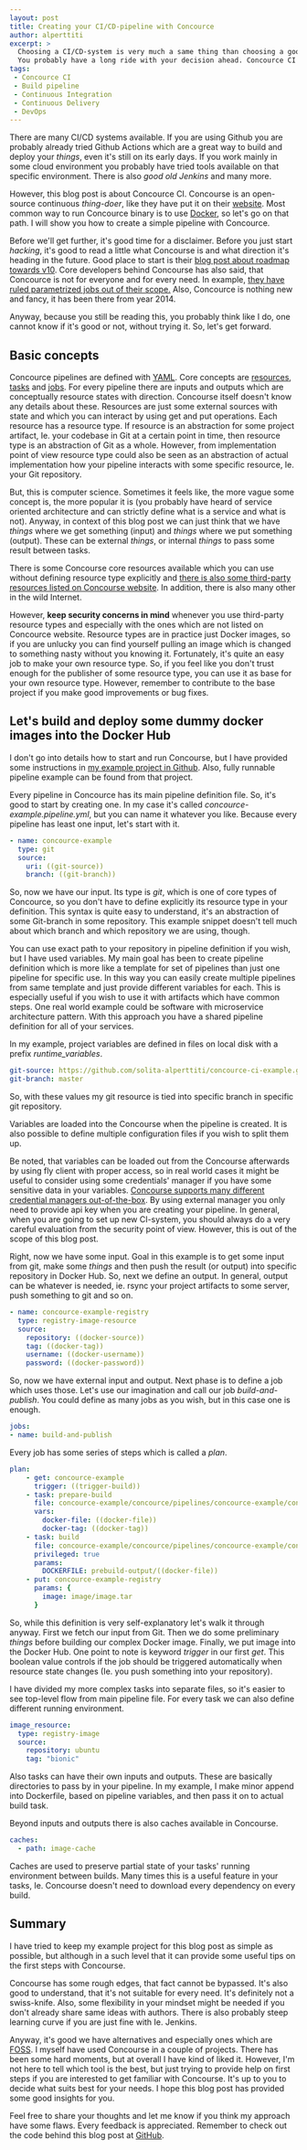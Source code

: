 ```yaml
---
layout: post
title: Creating your CI/CD-pipeline with Concource
author: alperttiti
excerpt: >
  Choosing a CI/CD-system is very much a same thing than choosing a good server name.
  You probably have a long ride with your decision ahead. Concource CI is one option.
tags:
 - Concource CI
 - Build pipeline
 - Continuous Integration
 - Continuous Delivery
 - DevOps
---
```


There are many CI/CD systems available. If you are using Github you are probably already
tried Github Actions which are a great way to build and deploy your *things*, even it's
still on its early days. If you work mainly in some cloud environment you probably have
tried tools available on that specific environment. There is also *good old Jenkins* and many more.

However, this blog post is about Concource CI. Concourse is an open-source continuous
*thing-doer*, like they have put it on their [website](https://concourse-ci.org/).
Most common way to run Concource binary is to use [Docker](https://www.docker.com/), so
let's go on that path. I will show you how to create a simple pipeline with Concource.

Before we'll get further, it's good time for a disclaimer. Before you just start *hacking*,
it's good to read a little what Concourse is and what direction it's heading in the future. Good place to start is
their [blog post about roadmap towards v10](https://blog.concourse-ci.org/core-roadmap-towards-v10/).
Core developers behind Concourse has also said, that Concource is not for everyone and for every need.
In example, [they have ruled parametrized jobs out of their scope.](https://github.com/concourse/concourse/issues/783)
Also, Concource is nothing new and fancy, it has been there from year 2014.

Anyway, because you still be reading this, you probably think like I do, 
one cannot know if it's good or not, without trying it. So, let's get forward.

Basic concepts
----

Concource pipelines are defined with [YAML](https://yaml.org/). Core concepts
are [resources](https://concourse-ci.org/resources.html), [tasks](https://concourse-ci.org/tasks.html) 
and [jobs](https://concourse-ci.org/jobs.html). For every pipeline there are inputs and outputs which are conceptually
resource states with direction. Concourse itself doesn't know any details about these. Resources are just some external
sources with state and which you can interact by using get and put operations. Each resource has a resource type.
If resource is an abstraction for some project artifact, Ie. your codebase in Git at a certain point in time,
then resource type is an abstraction of Git as a whole. However, from implementation point of view resource type
could also be seen as an abstraction of actual implementation how your pipeline interacts with some specific resource,
Ie. your Git repository.

But, this is computer science. Sometimes it feels like, the more vague some concept is, the more
popular it is (you probably have heard of service oriented architecture and can strictly define what is a service
and what is not). Anyway, in context of this blog post we can just think that we have *things* where we get 
something (input) and *things* where we put something (output). These can be external *things*, or 
internal *things* to pass some result between tasks.

There is some Concourse core resources available which you can use without defining resource type explicitly
and [there is also some third-party resources listed on Concourse website](https://resource-types.concourse-ci.org/).
In addition, there is also many other in the wild Internet.

However, **keep security concerns in mind** whenever you use third-party resource types and especially
with the ones which are not listed on Concource website. Resource types are in practice just Docker images, so
if you are unlucky you can find yourself pulling an image which is changed to something nasty without you knowing it.
Fortunately, it's quite an easy job to make your own resource type. So, if you feel like
you don't trust enough for the publisher of some resource type, you can use it as base for your own resource type.
However, remember to contribute to the base project if you make good improvements or bug fixes. 

Let's build and deploy some dummy docker images into the Docker Hub 
------------------

I don't go into details how to start and run Concourse, but I have provided some instructions
in [my example project in Github](https://github.com/solita-alperttiti/concource-ci-example).
Also, fully runnable pipeline example can be found from that project.

Every pipeline in Concource has its main pipeline definition file. So, it's good to start by creating one.
In my case it's called *concource-example.pipeline.yml*, but you can name it whatever you like.
Because every pipeline has least one input, let's start with it.

```yaml
- name: concource-example
  type: git
  source:
    uri: ((git-source))
    branch: ((git-branch))
```

So, now we have our input. Its type is *git*, which is one of core types of Concource, so you
don't have to define explicitly its resource type in your definition. This syntax is quite easy to understand,
it's an abstraction of some Git-branch in some repository. This example snippet doesn't tell
much about which branch and which repository we are using, though.

You can use exact path to your repository in pipeline definition if you wish, but I have used
variables. My main goal has been to create pipeline definition which is more like a template for
set of pipelines than just one pipeline for specific use. In this way you can easily create multiple
pipelines from same template and just provide different variables for each. This is especially
useful if you wish to use it with artifacts which have common steps. One real world
example could be software with microservice architecture pattern. With this approach you have a shared pipeline definition
for all of your services.

In my example, project variables are defined in files on local disk with a prefix *runtime_variables*.

```yaml
git-source: https://github.com/solita-alperttiti/concource-ci-example.git
git-branch: master
``` 

So, with these values my git resource is tied into specific branch in specific git repository.

Variables are loaded into the Concourse when the pipeline is created. It is also possible to
define multiple configuration files if you wish to split them up.

Be noted, that variables can be loaded out from the Concourse afterwards by using fly client with proper access,
so in real world cases it might be useful to consider using some credentials' manager if you have some sensitive data
in your variables. [Concourse supports many different credential managers out-of-the-box](https://concourse-ci.org/creds.html).
By using external manager you only need to provide api key when you are creating your pipeline.
In general, when you are going to set up new CI-system, you should always do a very careful evaluation from the
security point of view. However, this is out of the scope of this blog post.


Right, now we have some input. Goal in this example is to get some input from git,
make some *things* and then push the result (or output) into specific repository in Docker Hub.
So, next we define an output. In general, output can be whatever is needed,
ie. rsync your project artifacts to some server, push something to git and so on.

```yaml
- name: concource-example-registry
  type: registry-image-resource
  source:
    repository: ((docker-source))
    tag: ((docker-tag))
    username: ((docker-username))
    password: ((docker-password))
```

So, now we have external input and output. Next phase is to define a job which uses those. Let's use
our imagination and call our job *build-and-publish*. You could define as many jobs as you wish,
but in this case one is enough.

```yaml
jobs:
- name: build-and-publish
```

Every job has some series of steps which is called a *plan*.

```yaml
plan:
    - get: concource-example
      trigger: ((trigger-build))
    - task: prepare-build
      file: concource-example/concource/pipelines/concource-example/concource-example-prepare-build.yml
      vars:
        docker-file: ((docker-file))
        docker-tag: ((docker-tag))
    - task: build
      file: concource-example/concource/pipelines/concource-example/concource-example-build.yml
      privileged: true
      params:
        DOCKERFILE: prebuild-output/((docker-file))
    - put: concource-example-registry
      params: {
        image: image/image.tar
      }
```

So, while this definition is very self-explanatory let's walk it through anyway. First we fetch our input
from Git. Then we do some preliminary *things* before building our complex Docker image. Finally, we
put image into the Docker Hub. One point to note is keyword *trigger* in our first *get*. This boolean value
controls if the job should be triggered automatically when resource state changes
(Ie. you push something into your repository).

I have divided my more complex tasks into separate files, so it's easier to see top-level flow from main pipeline file.
For every task we can also define different running environment.

```yaml
image_resource:
  type: registry-image
  source:
    repository: ubuntu
    tag: "bionic"
```

Also tasks can have their own inputs and outputs. These are basically directories to pass by in your pipeline.
In my example, I make minor append into Dockerfile, based on pipeline variables, and then pass it on to actual build task.

Beyond inputs and outputs there is also caches available in Concourse.

```yaml
caches:
  - path: image-cache
```
Caches are used to preserve partial state of your tasks' running environment between builds. Many times this is a useful
feature in your tasks, Ie. Concourse doesn't need to download every dependency on every build.  
 
Summary
-------

I have tried to keep my example project for this blog post as simple as possible, but although in a such level that
it can provide some useful tips on the first steps with Concourse.

Concourse has some rough edges, that fact cannot be bypassed. It's also good to understand, that it's not
suitable for every need. It's definitely not a swiss-knife. Also, some flexibility in your mindset might
be needed if you don't already share same ideas with authors. There is also probably steep learning curve if you
are just fine with Ie. Jenkins.

Anyway, it's good we have alternatives and especially ones which are [FOSS](https://en.wikipedia.org/wiki/Free_and_open-source_software).
I myself have used Concourse in a couple of projects. There has been some hard moments, but at overall I have kind of liked it.
However, I'm not here to tell which tool is the best, but just trying to provide help on first steps if you are interested to
get familiar with Concourse. It's up to you to decide what suits best for your needs. I hope this blog post has provided
some good insights for you.

Feel free to share your thoughts and let me know if you think my approach have some flaws.
Every feedback is appreciated. Remember to check out the code behind this blog post at 
[GitHub](https://github.com/solita-alperttiti/concource-ci-example).
